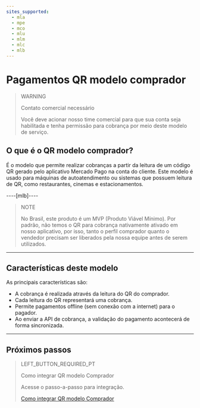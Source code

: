 ```yaml
---
sites_supported:
  - mla
  - mpe
  - mco
  - mlu
  - mlm
  - mlc
  - mlb
---
```


# Pagamentos QR modelo comprador

> WARNING
>
> Contato comercial necessário
>
> Você deve acionar nosso time comercial para que sua conta seja habilitada e tenha permissão para cobrança por meio deste modelo de serviço.



## O que é o QR modelo comprador?

É o modelo que permite realizar cobranças a partir da leitura de um código QR gerado pelo aplicativo Mercado Pago na conta do cliente. Este modelo é usado para máquinas de autoatendimento ou sistemas que possuem leitura de QR, como restaurantes, cinemas e estacionamentos. 

----[mlb]----

> NOTE
>
> No Brasil, este produto é um MVP (Produto Viável Mínimo). Por padrão, não temos o QR para cobrança nativamente ativado em nosso aplicativo, por isso, tanto o perfil comprador quanto o vendedor precisam ser liberados pela nossa equipe antes de serem utilizados. 

------------

## Características deste modelo

As principais características são:

- A cobrança é realizada através da leitura do QR do comprador.
- Cada leitura do QR representará uma cobrança.
- Permite pagamentos offline (sem conexão com a internet) para o pagador. 
- Ao enviar a API de cobrança, a validação do pagamento acontecerá de forma sincronizada.

---

## Próximos passos


> LEFT_BUTTON_REQUIRED_PT
>
> Como integrar QR modelo Comprador
>
> Acesse o passo-a-passo para integração.
>
> [Como integrar QR modelo Comprador](https://www.mercadopago[FAKER][URL][DOMAIN]/developers/pt/docs/qr-code/qr-buyer/qr-buyer-part-b)